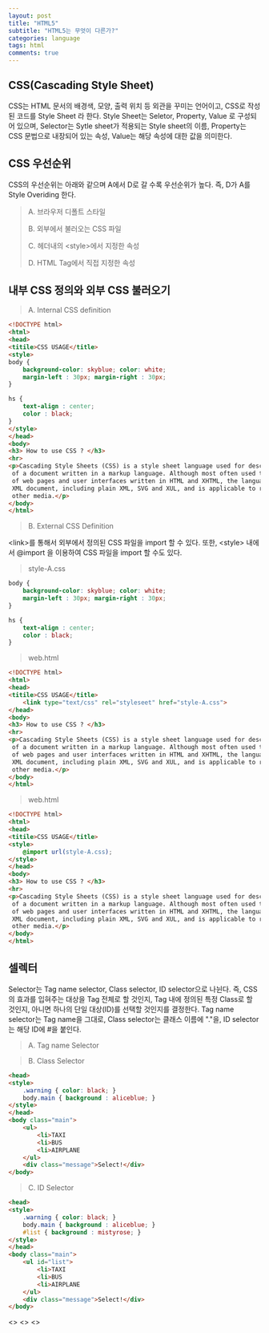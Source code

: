 ```yaml
---
layout: post
title: "HTML5"
subtitle: "HTML5는 무엇이 다른가?"
categories: language
tags: html
comments: true
---
```


## CSS(Cascading Style Sheet)

CSS는 HTML 문서의 배경색, 모양, 출력 위치 등 외관을 꾸미는 언어이고, CSS로 작성된 코드를 Style Sheet 라 한다.
Style Sheet는 Seletor, Property, Value 로 구성되어 있으며, Selector는 Sytle sheet가 적용되는 Style sheet의 이름, Property는 CSS 문법으로 내장되어 있는 속성, Value는 해당 속성에 대한 값을 의미한다.

## CSS 우선순위

CSS의 우선순위는 아래와 같으며 A에서 D로 갈 수록 우선순위가 높다. 즉, D가 A를 Style Overiding 한다.

>A. 브라우저 디폴트 스타일
>
>B. 외부에서 불러오는 CSS 파일
>
>C. 헤더내의 &#60;style&#62;에서 지정한 속성
>
>D. HTML Tag에서 직접 지정한 속성


## 내부 CSS 정의와 외부 CSS 불러오기

>A. Internal CSS definition

```html
<!DOCTYPE html>
<html>
<head>
<titile>CSS USAGE</title>
<style>
body {
	background-color: skyblue; color: white;
	margin-left : 30px; margin-right : 30px; 
}

hs { 
	text-align : center;
	color : black;
}
</style>
</head>
<body>
<h3> How to use CSS ? </h3>
<hr>
<p>Cascading Style Sheets (CSS) is a style sheet language used for describing the presentation
 of a document written in a markup language. Although most often used to set the visual style
 of web pages and user interfaces written in HTML and XHTML, the language can be applied to any
 XML document, including plain XML, SVG and XUL, and is applicable to rendering in speech, or on
 other media.</p>
</body>
</html>
```

>B. External CSS Definition

&#60;link&#62;를 통해서 외부에서 정의된 CSS 파일을 import 할 수 있다.
또한, &#60;style&#62; 내에서 &#64;import 을 이용하여 CSS 파일을 import 할 수도 있다.



>style-A.css 

```css
body {
	background-color: skyblue; color: white;
	margin-left : 30px; margin-right : 30px; 
}

hs { 
	text-align : center;
	color : black;
}
```

>web.html

```html
<!DOCTYPE html>
<html>
<head>
<titile>CSS USAGE</title>
	<link type="text/css" rel="styleseet" href="style-A.css">
</head>
<body>
<h3> How to use CSS ? </h3>
<hr>
<p>Cascading Style Sheets (CSS) is a style sheet language used for describing the presentation
 of a document written in a markup language. Although most often used to set the visual style
 of web pages and user interfaces written in HTML and XHTML, the language can be applied to any
 XML document, including plain XML, SVG and XUL, and is applicable to rendering in speech, or on
 other media.</p>
</body>
</html>
```

>web.html

```html
<!DOCTYPE html>
<html>
<head>
<titile>CSS USAGE</title>
<style>
	@import url(style-A.css);
</style>
</head>
<body>
<h3> How to use CSS ? </h3>
<hr>
<p>Cascading Style Sheets (CSS) is a style sheet language used for describing the presentation
 of a document written in a markup language. Although most often used to set the visual style
 of web pages and user interfaces written in HTML and XHTML, the language can be applied to any
 XML document, including plain XML, SVG and XUL, and is applicable to rendering in speech, or on
 other media.</p>
</body>
</html>
```

## 셀렉터

Selector는 Tag name selector, Class selector, ID selector으로 나뉜다.
즉, CSS의 효과를 입혀주는 대상을 Tag 전체로 할 것인지, Tag 내에 정의된 특정 Class로 할 것인지, 
아니면 하나의 단일 대상(ID)를 선택할 것인지를 결정한다. Tag name selector는 Tag name을 그대로, 
Class selector는 클래스 이름에 "."을, ID selector는 해당 ID에 #을 붙인다.

>A. Tag name Selector

>B. Class Selector


```html
<head>
<style>
	.warning { color: black; }
	body.main { background : aliceblue; }	
</style>
</head>
<body class="main">
	<ul>
		<li>TAXI
		<li>BUS
		<li>AIRPLANE
	</ul>
	<div class="message">Select!</div>	
</body>
```

>C. ID Selector

```html
<head>
<style>
	.warning { color: black; }
	body.main { background : aliceblue; }	
	#list { background : mistyrose; }
</style>
</head>
<body class="main">
	<ul id="list">
		<li>TAXI
		<li>BUS
		<li>AIRPLANE
	</ul>
	<div class="message">Select!</div>	
</body>
```


&#60;&#62;
&#60;&#62;
&#60;&#62;

